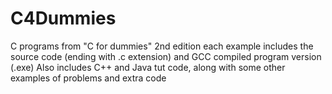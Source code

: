 # C4Dummies
C programs from "C for dummies" 2nd edition
each example includes the source code (ending with .c extension) and GCC compiled program version (.exe)
Also includes C++ and Java tut code, along with some other examples of problems and extra code

